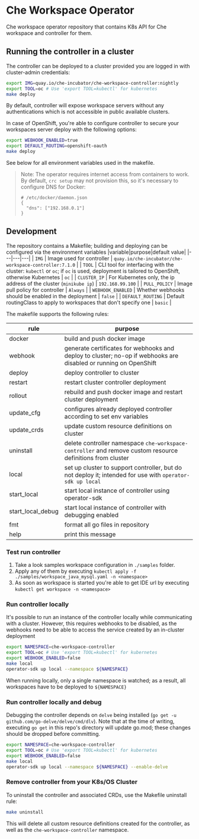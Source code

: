 # Che Workspace Operator

Che workspace operator repository that contains K8s API for Che workspace and controller for them.

## Running the controller in a cluster

The controller can be deployed to a cluster provided you are logged in with cluster-admin credentials:

```bash
export IMG=quay.io/che-incubator/che-workspace-controller:nightly
export TOOL=oc # Use 'export TOOL=kubectl' for kubernetes
make deploy
```

By default, controller will expose workspace servers without any authentications
which is not accessible in public available clusters.

In case of OpenShift, you're able to configure controller to secure your workspaces server deploy with the following options:

```bash
export WEBHOOK_ENABLED=true
export DEFAULT_ROUTING=openshift-oauth
make deploy
```

See below for all environment variables used in the makefile.

> Note: The operator requires internet access from containers to work. By default, `crc setup` may not provision this, so it's necessary to configure DNS for Docker:
> ```
> # /etc/docker/daemon.json
> {
>   "dns": ["192.168.0.1"]
> }
> ```

## Development

The repository contains a Makefile; building and deploying can be configured via the environment variables
|variable|purpose|default value|
|---|---|---|
| `IMG` | Image used for controller | `quay.io/che-incubator/che-workspace-controller:7.1.0` |
| `TOOL` | CLI tool for interfacing with the cluster: `kubectl` or `oc`; if `oc` is used, deployment is tailored to OpenShift, otherwise Kubernetes | `oc` |
| `CLUSTER_IP` | For Kubernetes only, the ip address of the cluster (`minikube ip`) | `192.168.99.100` |
| `PULL_POLICY` | Image pull policy for controller | `Always` |
| `WEBHOOK_ENABLED` | Whether webhooks should be enabled in the deployment | `false` |
| `DEFAULT_ROUTING` | Default routingClass to apply to workspaces that don't specify one | `basic` |

The makefile supports the following rules:

|rule|purpose|
|---|---|
| docker | build and push docker image |
| webhook | generate certificates for webhooks and deploy to cluster; no-op if webhooks are disabled or running on OpenShift |
| deploy | deploy controller to cluster |
| restart | restart cluster controller deployment |
| rollout | rebuild and push docker image and restart cluster deployment |
| update_cfg | configures already deployed controller according to set env variables |
| update_crds | update custom resource definitions on cluster |
| uninstall | delete controller namespace `che-workspace-controller` and remove custom resource definitions from cluster |
| local | set up cluster to support controller, but do not deploy it; intended for use with `operator-sdk up local` |
| start_local | start local instance of controller using operator-sdk |
| start_local_debug | start local instance of controller with debugging enabled |
| fmt | format all go files in repository |
| help | print this message |

### Test run controller
1. Take a look samples workspace configuration in `./samples` folder.
2. Apply any of them by executing `kubectl apply -f ./samples/workspace_java_mysql.yaml -n <namespace>`
3. As soon as workspace is started you're able to get IDE url by executing `kubectl get workspace -n <namespace>`

### Run controller locally
It's possible to run an instance of the controller locally while communicating with a cluster. However, this requires webhooks to be disabled, as the webhooks need to be able to access the service created by an in-cluster deployment

```bash
export NAMESPACE=che-workspace-controller
export TOOL=oc # Use 'export TOOL=kubectl' for kubernetes
export WEBHOOK_ENABLED=false
make local
operator-sdk up local --namespace ${NAMESPACE}
```

When running locally, only a single namespace is watched; as a result, all workspaces have to be deployed to `${NAMESPACE}`

### Run controller locally and debug
Debugging the controller depends on `delve` being installed (`go get -u github.com/go-delve/delve/cmd/dlv`). Note that at the time of writing, executing `go get` in this repo's directory will update go.mod; these changes should be dropped before committing.

```bash
export NAMESPACE=che-workspace-controller
export TOOL=oc # Use 'export TOOL=kubectl' for kubernetes
export WEBHOOK_ENABLED=false
make local
operator-sdk up local --namespace ${NAMESPACE} --enable-delve
```

### Remove controller from your K8s/OS Cluster
To uninstall the controller and associated CRDs, use the Makefile uninstall rule:
```bash
make uninstall
```
This will delete all custom resource definitions created for the controller, as well as the `che-workspace-controller` namespace.
